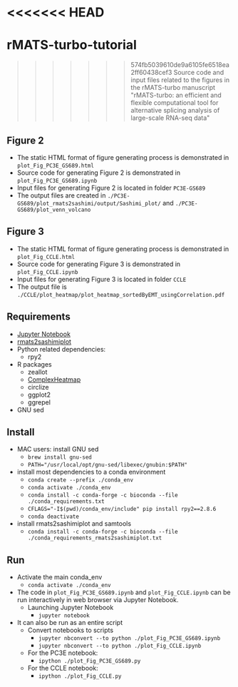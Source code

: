 <<<<<<< HEAD
=======
# rMATS-turbo-tutorial
>>>>>>> 574fb5039610de9a6105fe6518ea2ff60438cef3
Source code and input files related to the figures in the rMATS-turbo manuscript "rMATS-turbo: an efficient and flexible computational tool for alternative splicing analysis of large-scale RNA-seq data"

## Figure 2
  - The static HTML format of figure generating process is demonstrated in `plot_Fig_PC3E_GS689.html`
  - Source code for generating Figure 2 is demonstrated in `plot_Fig_PC3E_GS689.ipynb`
  - Input files for generating Figure 2 is located in folder `PC3E-GS689`
  - The output files are created in `./PC3E-GS689/plot_rmats2sashimi/output/Sashimi_plot/` and `./PC3E-GS689/plot_venn_volcano`
## Figure 3
  - The static HTML format of figure generating process is demonstrated in `plot_Fig_CCLE.html`
  - Source code for generating Figure 3 is demonstrated in `plot_Fig_CCLE.ipynb`
  - Input files for generating Figure 3 is located in folder `CCLE`
  - The output file is `./CCLE/plot_heatmap/plot_heatmap_sortedByEMT_usingCorrelation.pdf`

## Requirements
  - [Jupyter Notebook](https://jupyter.org/)
  - [rmats2sashimiplot](https://github.com/Xinglab/rmats2sashimiplot)
  - Python related dependencies:
    - rpy2
  - R packages
    - zeallot
    - [ComplexHeatmap](https://www.bioconductor.org/packages/release/bioc/html/ComplexHeatmap.html)
    - circlize
    - ggplot2
    - ggrepel
  - GNU sed

## Install
* MAC users: install GNU sed
  + `brew install gnu-sed`
  + `PATH="/usr/local/opt/gnu-sed/libexec/gnubin:$PATH"`
* install most dependencies to a conda environment
  + `conda create --prefix ./conda_env`
  + `conda activate ./conda_env`
  + `conda install -c conda-forge -c bioconda --file ./conda_requirements.txt`
  + `CFLAGS="-I$(pwd)/conda_env/include" pip install rpy2==2.8.6`
  + `conda deactivate`
* install rmats2sashimiplot and samtools
  + `conda install -c conda-forge -c bioconda --file ./conda_requirements_rmats2sashimiplot.txt`

## Run
* Activate the main conda_env
  - `conda activate ./conda_env`
* The code in `plot_Fig_PC3E_GS689.ipynb` and `plot_Fig_CCLE.ipynb` can be run interactively in web browser via Jupyter Notebook.
  - Launching Jupyter Notebook
    + `jupyter notebook`
* It can also be run as an entire script
  - Convert notebooks to scripts
    + `jupyter nbconvert --to python ./plot_Fig_PC3E_GS689.ipynb`
    + `jupyter nbconvert --to python ./plot_Fig_CCLE.ipynb`
  - For the PC3E notebook:
    + `ipython ./plot_Fig_PC3E_GS689.py`
  - For the CCLE notebook:
    + `ipython ./plot_Fig_CCLE.py`
